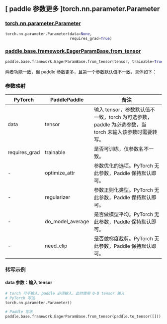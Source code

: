 ## [ paddle 参数更多 ]torch.nn.parameter.Parameter
### [torch.nn.parameter.Parameter](https://pytorch.org/docs/stable/generated/torch.nn.parameter.Parameter.html?highlight=torch%20nn%20parameter#torch.nn.parameter.Parameter)

```python
torch.nn.parameter.Parameter(data=None,
                             requires_grad=True)
```

### [paddle.base.framework.EagerParamBase.from_tensor](https://github.com/PaddlePaddle/Paddle/blob/31b8fe1ff79d7c0121ab371cba310d1faf7792e8/python/paddle/base/framework.py#L7682)

```python
paddle.base.framework.EagerParamBase.from_tensor(tensor, trainable=True, optimize_attr={'learning_rate': 1.0}, regularizer=None, do_model_average=None, need_clip=True)
```

两者功能一致，但 paddle 参数更多，且第一个参数默认值不一致，具体如下：

### 参数映射

| PyTorch       | PaddlePaddle     | 备注                                                                                        |
| ------------- | ---------------- | -------------------------------------------------------------------------------------------|
| data          | tensor           | 输入 tensor，参数默认值不一致，torch 为可选参数，paddle 为必选参数，当 torch 未输入该参数时需要转写。   |
| requires_grad | trainable        | 是否可训练，仅参数名不一致。                                                                    |
| -             | optimize_attr    | 参数优化的选项。PyTorch 无此参数，Paddle 保持默认即可。                                           |
| -             | regularizer      | 参数正则化类型。PyTorch 无此参数，Paddle 保持默认即可。                                           |
| -             | do_model_average | 是否做模型平均。PyTorch 无此参数，Paddle 保持默认即可。                                           |
| -             | need_clip        | 是否做梯度裁剪。PyTorch 无此参数，Paddle 保持默认即可。                                           |


### 转写示例
#### data 参数：输入 tensor
```python
# torch 可不输入，paddle 必须输入，此时使用 0-D tensor 输入
# PyTorch 写法
torch.nn.parameter.Parameter()

# Paddle 写法
paddle.base.framework.EagerParamBase.from_tensor(paddle.to_tensor([]))
```
